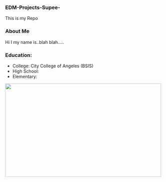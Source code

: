 ### EDM-Projects-Supee-
This is my Repo
### About Me
Hi I my name is..blah blah.....
### Education:
- College: City College of Angeles (BSIS)
- High School:
- Elementary:

<img src="anime-night-sky-illustration.jpg" width="500" height="300"> <br>

<html>
  <body>
      <p style="background-image: url('anime-night-sky-illustration.jpg');">
  </body>
</html>
